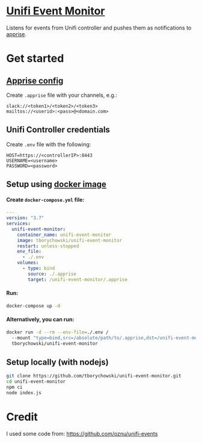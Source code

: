 # [Unifi Event Monitor](https://github.com/tborychowski/unifi-event-monitor)
Listens for events from Unifi controller and pushes them as notifications to [apprise](https://github.com/caronc/apprise).


# Get started

## [Apprise config](https://github.com/caronc/apprise#popular-notification-services)

Create `.apprise` file with your channels, e.g.:

```
slack://<token1>/<token2>/<token3>
mailtos://<userid>:<pass>@<domain.com>
```



## Unifi Controller credentials

Create `.env` file with the following:

```
HOST=https://<controllerIP>:8443
USERNAME=<username>
PASSWORD=<password>
```

## Setup using [docker image](https://hub.docker.com/r/tborychowski/unifi-event-monitor)
#### Create `docker-compose.yml` file:

```yaml
---
version: "3.7"
services:
  unifi-event-monitor:
    container_name: unifi-event-monitor
    image: tborychowski/unifi-event-monitor
    restart: unless-stopped
    env_file:
      - ./.env
    volumes:
      - type: bind
        source: ./.apprise
        target: /unifi-event-monitor/.apprise
```


#### Run:

```sh
docker-compose up -d
```

#### Alternatively, you can run:

```sh
docker run -d --rm --env-file=./.env /
  --mount "type=bind,src=/absolute/path/to/.apprise,dst=/unifi-event-monitor/.apprise" \
  tborychowski/unifi-event-monitor
```

## Setup locally (with nodejs)

```sh
git clone https://github.com/tborychowski/unifi-event-monitor.git
cd unifi-event-monitor
npm ci
node index.js
```


# Credit
I used some code from: https://github.com/oznu/unifi-events

